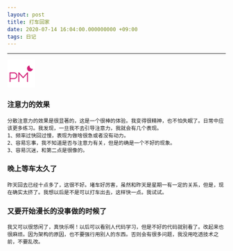 ```yaml
---
layout: post
title: 打车回家
date: 2020-07-14 16:04:00.000000000 +09:00
tags: 日记
---
```

- - -
![下午](/assets/images/time/afternoon.png)
### 注意力的效果
 	分散注意力的效果是很显著的，这是一个很棒的体验。我变得很精神，也不怕失眠了。日常中应该更多练习。我发现，一旦我不去引导注意力，我就会有几个表现。
 	1、频率过快回过慢，表现为做啥很急或者没有动力。
 	2、容易忘事，我不知道是否与注意力有关，但是的确是一个不好的现象。
 	3、容易沉迷，和第二点是很像的。
### 晚上等车太久了 
	昨天回去已经十点多了，这很不好。堵车好厉害，虽然和昨天是星期一有一定的关系，但是，现在确实太挤了。我想以后是不是可以打车出去，这样快一点。我试试。
### 又要开始漫长的没事做的时候了
	我又可以很悠闲了，真快乐啊！以后可以看别人代码学习，但是不好的代码就别看了。改起来也很麻烦。因为架构的原因，也不要强行用别人的东西。否则会有很多问题，我没用吃透技术之前，不要乱改。
